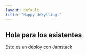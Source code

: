 ```yaml
---
layout: default
title: "Happy Jekylling!"
---
```


## Hola para los asistentes

Esto es un deploy con Jamstack